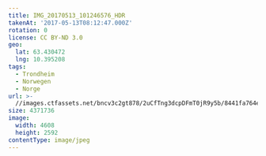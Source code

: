 ```yaml
---
title: IMG_20170513_101246576_HDR
takenAt: '2017-05-13T08:12:47.000Z'
rotation: 0
license: CC BY-ND 3.0
geo:
  lat: 63.430472
  lng: 10.395208
tags:
  - Trondheim
  - Norwegen
  - Norge
url: >-
  //images.ctfassets.net/bncv3c2gt878/2uCfTng3dcpDFmT0jR9y5b/8441fa764e8af359f4d1c73081fbf97b/img_20170513_101246576_hdr_34488610342_o
size: 4371736
image:
  width: 4608
  height: 2592
contentType: image/jpeg
---
```


